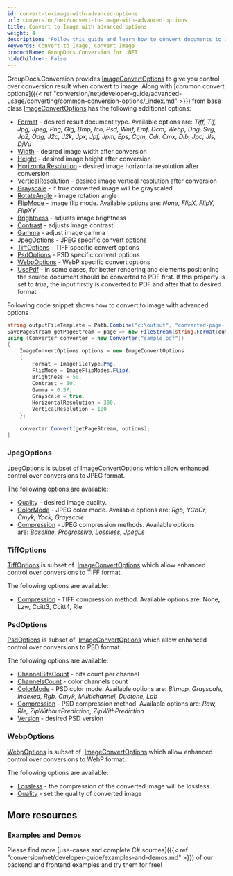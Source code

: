 ```yaml
---
id: convert-to-image-with-advanced-options
url: conversion/net/convert-to-image-with-advanced-options
title: Convert to Image with advanced options
weight: 4
description: "Follow this guide and learn how to convert documents to image with height, width, resolution, brightness and other customizations using GroupDocs.Conversion for .NET."
keywords: Convert to Image, Convert Image
productName: GroupDocs.Conversion for .NET
hideChildren: False
---
```

GroupDocs.Conversion provides [ImageConvertOptions](https://apireference.groupdocs.com/net/conversion/groupdocs.conversion.options.convert/imageconvertoptions) to give you control over conversion result when convert to image. Along with [common convert options]({{< ref "conversion/net/developer-guide/advanced-usage/converting/common-conversion-options/_index.md" >}}) from base class [ImageConvertOptions](https://apireference.groupdocs.com/net/conversion/groupdocs.conversion.options.convert/imageconvertoptions) has the following additional options:

*   [Format](https://apireference.groupdocs.com/net/conversion/groupdocs.conversion.options.convert.convertoptions/1/properties/format) - desired result document type. Available options are: *Tiff, Tif, Jpg, Jpeg, Png, Gig, Bmp, Ico, Psd, Wmf, Emf, Dcm, Webp, Dng, Svg, Jp2, Odg, J2c, J2k, Jpx, Jpf, Jpm, Eps, Cgm, Cdr, Cmx, Dib, Jpc, Jls, DjVu*
*   [Width](https://apireference.groupdocs.com/net/conversion/groupdocs.conversion.options.convert/imageconvertoptions/properties/width) - desired image width after conversion
*   [Height](https://apireference.groupdocs.com/net/conversion/groupdocs.conversion.options.convert/imageconvertoptions/properties/height) - desired image height after conversion
*   [HorizontalResolution](https://apireference.groupdocs.com/net/conversion/groupdocs.conversion.options.convert/imageconvertoptions/properties/horizontalresolution) - desired image horizontal resolution after conversion
*   [VerticalResolution](https://apireference.groupdocs.com/net/conversion/groupdocs.conversion.options.convert/imageconvertoptions/properties/verticalresolution) - desired image vertical resolution after conversion
*   [Grayscale](https://apireference.groupdocs.com/net/conversion/groupdocs.conversion.options.convert/imageconvertoptions/properties/grayscale) - if true converted image will be grayscaled
*   [RotateAngle](https://apireference.groupdocs.com/net/conversion/groupdocs.conversion.options.convert/imageconvertoptions/properties/rotateangle) - image rotation angle
*   [FlipMode](https://apireference.groupdocs.com/net/conversion/groupdocs.conversion.options.convert/imageconvertoptions/properties/flipmode) - image flip mode. Available options are: *None, FlipX, FlipY, FlipXY*
*   [Brightness](https://apireference.groupdocs.com/net/conversion/groupdocs.conversion.options.convert/imageconvertoptions/properties/brightness) - adjusts image brightness
*   [Contrast](https://apireference.groupdocs.com/net/conversion/groupdocs.conversion.options.convert/imageconvertoptions/properties/contrast) - adjusts image contrast
*   [Gamma](https://apireference.groupdocs.com/net/conversion/groupdocs.conversion.options.convert/imageconvertoptions/properties/gamma) - adjust image gamma 
*   [JpegOptions](https://apireference.groupdocs.com/conversion/net/groupdocs.conversion.options.convert/imageconvertoptions/properties/jpegoptions) - JPEG specific convert options
*   [TiffOptions](https://apireference.groupdocs.com/conversion/net/groupdocs.conversion.options.convert/imageconvertoptions/properties/tiffoptions) - TIFF specific convert options
*   [PsdOptions](https://apireference.groupdocs.com/conversion/net/groupdocs.conversion.options.convert/imageconvertoptions/properties/psdoptions) - PSD specific convert options
*   [WebpOptions](https://apireference.groupdocs.com/conversion/net/groupdocs.conversion.options.convert/imageconvertoptions/properties/webpoptions) - WebP specific convert options
*   [UsePdf](https://apireference.groupdocs.com/net/conversion/groupdocs.conversion.options.convert/imageconvertoptions/properties/usepdf) - in some cases, for better rendering and elements positioning the source document should be converted to PDF first. If this property is set to *true*, the input firstly is converted to PDF and after that to desired format

Following code snippet shows how to convert to image with advanced options

```csharp
string outputFileTemplate = Path.Combine("c:\output", "converted-page-{0}.png");
SavePageStream getPageStream = page => new FileStream(string.Format(outputFileTemplate, page), FileMode.Create);
using (Converter converter = new Converter("sample.pdf"))
{
    ImageConvertOptions options = new ImageConvertOptions
    {
        Format = ImageFileType.Png,
        FlipMode = ImageFlipModes.FlipY,
        Brightness = 50,
        Contrast = 50,
        Gamma = 0.5F,
        Grayscale = true,
        HorizontalResolution = 300,
        VerticalResolution = 100
    };
    
    converter.Convert(getPageStream, options);
}
```

### JpegOptions

[JpegOptions](https://apireference.groupdocs.com/net/conversion/groupdocs.conversion.options.convert/jpegoptions) is subset of [ImageConvertOptions](https://apireference.groupdocs.com/net/conversion/groupdocs.conversion.options.convert/imageconvertoptions) which allow enhanced control over conversions to JPEG format. 

The following options are available:

*   [Quality](https://apireference.groupdocs.com/net/conversion/groupdocs.conversion.options.convert/jpegoptions/properties/quality) - desired image quality.
*   [ColorMode](https://apireference.groupdocs.com/net/conversion/groupdocs.conversion.options.convert/jpegoptions/properties/colormode) - JPEG color mode. Available options are: *Rgb, YCbCr, Cmyk, Ycck, Grayscale*
*   [Compression](https://apireference.groupdocs.com/net/conversion/groupdocs.conversion.options.convert/jpegoptions/properties/compression) - JPEG compression methods. Available options are: *Baseline, Progressive, Lossless, JpegLs*

### TiffOptions

[TiffOptions](https://apireference.groupdocs.com/net/conversion/groupdocs.conversion.options.convert/tiffoptions) is subset of  [ImageConvertOptions](https://apireference.groupdocs.com/net/conversion/groupdocs.conversion.options.convert/imageconvertoptions) which allow enhanced control over conversions to TIFF format. 

The following options are available:

*   [Compression](https://apireference.groupdocs.com/net/conversion/groupdocs.conversion.options.convert/tiffoptions/properties/compression) - TIFF compression method. Available options are: None, Lzw, Ccitt3, Ccitt4, Rle

### PsdOptions

[PsdOptions](https://apireference.groupdocs.com/net/conversion/groupdocs.conversion.options.convert/psdoptions) is subset of  [ImageConvertOptions](https://apireference.groupdocs.com/net/conversion/groupdocs.conversion.options.convert/imageconvertoptions) which allow enhanced control over conversions to PSD format. 

The following options are available:

*   [ChannelBitsCount](https://apireference.groupdocs.com/net/conversion/groupdocs.conversion.options.convert/psdoptions/properties/channelbitscount) - bits count per channel
*   [ChannelsCount](https://apireference.groupdocs.com/net/conversion/groupdocs.conversion.options.convert/psdoptions/properties/channelscount) - color channels count
*   [ColorMode](https://apireference.groupdocs.com/net/conversion/groupdocs.conversion.options.convert/psdoptions/properties/colormode) - PSD color mode. Available options are: *Bitmap, Grayscale, Indexed, Rgb, Cmyk, Multichannel, Duotone, Lab*
*   [Compression](https://apireference.groupdocs.com/net/conversion/groupdocs.conversion.options.convert/psdoptions/properties/compression) - PSD compression method. Available options are: *Raw, Rle, ZipWithoutPrediction, ZipWithPrediction*
*   [Version](https://apireference.groupdocs.com/net/conversion/groupdocs.conversion.options.convert/psdoptions/properties/version) - desired PSD version

### WebpOptions

[WebpOptions](https://apireference.groupdocs.com/net/conversion/groupdocs.conversion.options.convert/webpoptions) is subset of  [ImageConvertOptions](https://apireference.groupdocs.com/net/conversion/groupdocs.conversion.options.convert/imageconvertoptions) which allow enhanced control over conversions to WebP format. 

The following options are available:

*   [Lossless](https://apireference.groupdocs.com/net/conversion/groupdocs.conversion.options.convert/webpoptions/properties/lossless) - the compression of the converted image will be lossless.
*   [Quality](https://apireference.groupdocs.com/net/conversion/groupdocs.conversion.options.convert/webpoptions/properties/quality) - set the quality of converted image

## More resources

### Examples and Demos

Please find more [use-cases and complete C# sources]({{< ref "conversion/net/developer-guide/examples-and-demos.md" >}}) of our backend and frontend examples and try them for free!